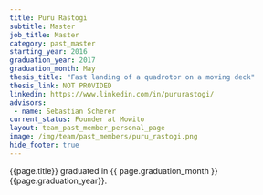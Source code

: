 ```yaml
---
title: Puru Rastogi
subtitle: Master
job_title: Master
category: past_master
starting_year: 2016
graduation_year: 2017
graduation_month: May
thesis_title: "Fast landing of a quadrotor on a moving deck"
thesis_link: NOT PROVIDED
linkedin: https://www.linkedin.com/in/pururastogi/
advisors:
 - name: Sebastian Scherer
current_status: Founder at Mowito
layout: team_past_member_personal_page
image: /img/team/past_members/puru_rastogi.png
hide_footer: true
---
```


{{page.title}} graduated in {{ page.graduation_month }} {{page.graduation_year}}.

